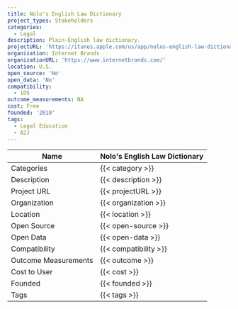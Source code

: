 ```yaml
---
title: Nolo's English Law Dictionary
project_types: Stakeholders
categories:
  - Legal
description: Plain-English law dictionary.
projectURL: 'https://itunes.apple.com/us/app/nolos-english-law-dictionary/id319070903?mt=8'
organization: Internet Brands
organizationURL: 'https://www.internetbrands.com/'
location: U.S.
open_source: 'No'
open_data: 'No'
compatibility:
  - iOS
outcome_measurements: NA
cost: Free
founded: '2010'
tags:
  - Legal Education
  - A2J
---
```

Name                    |  Nolo's English Law Dictionary
------------------------|----
Categories              | {{< category >}} 
Description             | {{< description >}} 
Project URL             | {{< projectURL >}} 
Organization            | {{< organization >}} 
Location                | {{< location >}} 
Open Source             | {{< open-source >}} 
Open Data               | {{< open-data >}} 
Compatibility           | {{< compatibility >}} 
Outcome Measurements    | {{< outcome >}} 
Cost to User            | {{< cost >}} 
Founded                 | {{< founded >}} 
Tags                    | {{< tags >}} 
